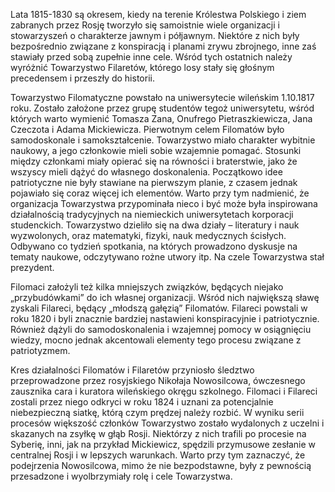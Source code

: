 Lata 1815-1830 są okresem, kiedy na terenie Królestwa Polskiego i ziem zabranych przez Rosję tworzyło się samoistnie wiele organizacji i stowarzyszeń o charakterze jawnym i półjawnym. Niektóre z nich były bezpośrednio związane z konspiracją i planami zrywu zbrojnego, inne zaś stawiały przed sobą zupełnie inne cele. Wśród tych ostatnich należy wyróżnić Towarzystwo Filaretów, którego losy stały się głośnym precedensem i przeszły do historii.

Towarzystwo Filomatyczne powstało na uniwersytecie wileńskim 1.10.1817 roku. Zostało założone przez grupę studentów tegoż uniwersytetu, wśród których warto wymienić Tomasza Zana, Onufrego Pietraszkiewicza, Jana Czeczota i Adama Mickiewicza.  Pierwotnym celem Filomatów było samodoskonale i samokształcenie. Towarzystwo miało charakter wybitnie naukowy, a jego członkowie mieli sobie wzajemnie pomagać. Stosunki między członkami miały opierać się na równości i braterstwie, jako że wszyscy mieli dążyć do własnego doskonalenia. Początkowo idee patriotyczne nie były stawiane na pierwszym planie, z czasem jednak pojawiało się coraz więcej ich elementów. Warto przy tym nadmienić, że organizacja Towarzystwa przypominała nieco i być może była inspirowana działalnością tradycyjnych na niemieckich uniwersytetach korporacji studenckich. Towarzystwo dzieliło się na dwa działy – literatury i nauk wyzwolonych, oraz matematyki, fizyki, nauk medycznych ścisłych. Odbywano co tydzień spotkania, na których prowadzono dyskusje na tematy naukowe, odczytywano rożne utwory itp. Na czele Towarzystwa stał prezydent.

Filomaci założyli też kilka mniejszych związków, będących niejako „przybudówkami” do ich własnej organizacji. Wśród nich największą sławę zyskali Filareci, będący „młodszą gałęzią” Filomatów. Filareci powstali w roku 1820 i byli znacznie bardziej nastawieni konspiracyjnie i patriotycznie. Również dążyli do samodoskonalenia i wzajemnej pomocy w osiągnięciu wiedzy, mocno jednak akcentowali elementy tego procesu związane z patriotyzmem.

Kres działalności Filomatów i Filaretów przyniosło śledztwo przeprowadzone przez rosyjskiego Nikołaja Nowosilcowa, ówczesnego zausznika cara i kuratora wileńskiego okręgu szkolnego. Filomaci i Filareci zostali przez niego odkryci w roku 1824 i uznani za potencjalnie niebezpieczną siatkę, którą czym prędzej należy rozbić. W wyniku serii procesów większość członków Towarzystwo zostało wydalonych z uczelni i skazanych na zsyłkę w głąb Rosji. Niektórzy z nich trafili po procesie na Syberię, inni, jak na przykład Mickiewicz, spędzili przymusowe zesłanie w centralnej Rosji i w lepszych warunkach. Warto przy tym zaznaczyć, że podejrzenia Nowosilcowa, mimo że nie bezpodstawne, były z pewnością przesadzone i wyolbrzymiały rolę i cele Towarzystwa.